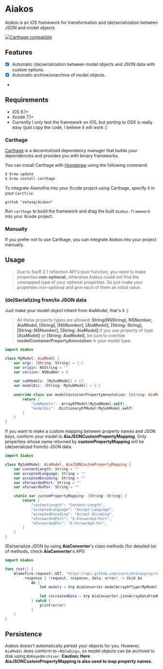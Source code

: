 # Aiakos
Aiskos is an iOS framework for transformation and (de)serialization between JSON and model objects

[![Carthage compatible](https://img.shields.io/badge/Carthage-compatible-4BC51D.svg?style=flat)](https://github.com/Carthage/Carthage)

## Features

- [x] Automatic (de)serialization between model objects and JSON data with custom options.
- [x] Automatic archive/unarchive of model objects.
- 
## Requirements

- iOS 9.1+ 
- Xcode 7.1+
- Currently I only test the framework on iOS, but porting to OSX is really easy (just copy the code, I believe it will work :)

### Carthage

[Carthage](https://github.com/Carthage/Carthage) is a decentralized dependency manager that builds your dependencies and provides you with binary frameworks.

You can install Carthage with [Homebrew](http://brew.sh/) using the following command:

```bash
$ brew update
$ brew install carthage
```

To integrate Alamofire into your Xcode project using Carthage, specify it in your `Cartfile`:

```ogdl
github "zetasq/Aiakos"
```

Run `carthage` to build the framework and drag the built `Aiakos.framework` into your Xcode project.

### Manually

If you prefer not to use Carthage, you can integrate Aiakos into your project manually.

## Usage
> Due to Swift 2.1 reflection API's poor function, you need to make properties **non-optional**, otherwise Aiakos could not find the unwrapped type of your optional properties. So just make your properties non-optional and give each of them an initial value.

### (de)Serializing from/to JSON data

Just make your model object inherit from AiaModel, that's it :)
> All these property types are allowed: **String(NSString), NSNumber, AiaModel, [String], [NSNumber], [AiaModel], [String: String], [String: NSNumber], [String: AiaModel]**.If you use property of type **[AiaModel]** or **[String: AiaModel]**, be sure to override **modelContainerPropertyAnnotation** in your model type.

```swift
import Aiakos

class MyModel: AiaModel {
    var args: [String: String] = [:]
    var origin: NSString = ""
    var version: NSNumber = 0
    
    var subModels: [MySubModel] = []
    var modelDic: [String: MySubModel] = [:]
    
    override class var modelContainerPropertyAnnotation: [String: AiaModelContainerPropertyType]? {
        return [
            "subModels": .ArrayOfModel(MySubModel.self),
            "modelDic": .DictionaryOfModel(MySubModel.self)
        ]
    }
}
```
If you want to make a custom mapping between property names and JSON keys, conform your model to **AiaJSONCustomPropertyMapping**. Only properties whose name returned by **customPropertyMapping** will be (de)serialized from/to JSON data.
```swift
import Aiakos

class MySubModel: AiaModel, AiaJSONCustomPropertyMapping {
    var contentLength: String = ""
    var acceptedLanguage: String = ""
    var acceptedEncoding: String = ""
    var xForwardedPort: String = ""
    var xForwardedFor: String = ""

    static var customPropertyMapping: [String: String] {
        return [
            "contentLength": "Content-Length",
            "acceptedLanguage": "Accept-Language",
            "acceptedEncoding": "Accept-Encoding",
            "xForwardedPort": "X-Forwarded-Port",
            "xForwardedFor": "X-Forwarded-For",
        ]
    }
}
```
(De)serialize JSON by using **AiaConverter**'s class methods (for detailed list of methods, check **AiaConverter**'s API):
```swift
import Aiakos

func test() {
    Alamofire.request(.GET, "https://api.github.com/users/mralexgray/repos")
        .response { (request, response, data, error) -> Void in
            do {
                let models = try AiaConverter.modelArrayOfType(MyModel.self, fromJSONArrayData: data!) // deserializing
                
                let recreatedData = try AiaConverter.jsonArrayDataFromModelArray(models) // serializing
            } catch {
                print(error)
            }
    }
}
```
## Persistence

Aiakos doesn't automatically persist your objects for you. However, `AiaModel`
does conform to `<NSCoding>`, so model objects can be archived to disk using
`NSKeyedArchiver`. **Caution: Here AiaJSONCustomPropertyMapping is also used to map property names.**
